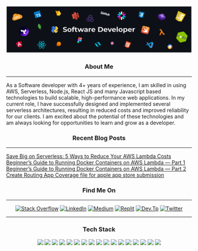 ![](./cover.png)


<div align="center">
  
  ### About Me
  <hr>
<div align="left">
As a Software developer with 4+ years of experience, I am skilled in using AWS, Serverless, Node.js, React JS and many Javascript based technologies to build scalable, high-performance web applications. In my current role, I have successfully designed and implemented several serverless architectures, resulting in reduced costs and improved reliability for our clients. I am excited about the potential of these technologies and am always looking for opportunities to learn and grow as a developer.
</div>

 ### Recent Blog Posts
<hr>
<div align="left">
<a href="https://medium.com/towards-aws/save-big-on-serverless-5-ways-to-reduce-your-aws-lambda-costs-45675d32b9ed" target="_blank">Save Big on Serverless: 5 Ways to Reduce Your AWS Lambda Costs</a>
<br>
<a href="https://medium.com/towards-aws/beginners-guide-to-running-docker-containers-on-aws-lambda-part-1-f7e0a402b168" target="_blank">Beginner’s Guide to Running Docker Containers on AWS Lambda — Part 1</a>
<br>
<a href="https://medium.com/towards-aws/beginners-guide-to-running-docker-containers-on-aws-lambda-part-2-f866fe1aa16c" target="_blank">Beginner’s Guide to Running Docker Containers on AWS Lambda — Part 2</a>
<br>
<a href="https://medium.com/@caspergeek/create-routing-app-coverage-file-for-apple-app-store-submission-684e03d22a73" target="_blank">Create Routing App Coverage file for apple app store submission</a>
<br>
</div>

### Find Me On
<hr>
  
 [![Stack Overflow](https://img.shields.io/badge/Stack%20Overflow-F58025.svg?style=for-the-badge&logo=Stack-Overflow&logoColor=white)](https://stackoverflow.com/users/7704650/emkarachchi)  [![LinkedIn](https://img.shields.io/badge/LinkedIn-0A66C2.svg?style=for-the-badge&logo=LinkedIn&logoColor=white)](https://www.linkedin.com/in/emkarachchi/)  [![Medium](https://img.shields.io/badge/Medium-000000.svg?style=for-the-badge&logo=Medium&logoColor=white)]([https://emkarachchi.medium.com/](https://caspergeek.medium.com/))  [![Replit](https://img.shields.io/badge/Replit-667881.svg?style=for-the-badge&logo=Replit&logoColor=white)](https://replit.com/@erandakarachchi)  [![Dev.Tp](https://img.shields.io/badge/dev.to-0A0A0A.svg?style=for-the-badge&logo=devdotto&logoColor=white)](https://dev.to/caspergeek)  [![Twitter](https://img.shields.io/badge/Twitter-1DA1F2.svg?style=for-the-badge&logo=Twitter&logoColor=white)](https://twitter.com/erandakarachchi)

<hr>
 
 ### Tech Stack
![](https://img.shields.io/badge/Amazon%20AWS-232F3E.svg?style=for-the-badge&logo=Amazon-AWS&logoColor=white)
![](https://img.shields.io/badge/JavaScript-F7DF1E.svg?style=for-the-badge&logo=JavaScript&logoColor=black)
![](https://img.shields.io/badge/TypeScript-3178C6.svg?style=for-the-badge&logo=TypeScript&logoColor=white)
![](https://img.shields.io/badge/React-61DAFB.svg?style=for-the-badge&logo=React&logoColor=black)
![](https://img.shields.io/badge/Node.js-339933.svg?style=for-the-badge&logo=nodedotjs&logoColor=white)
![](https://img.shields.io/badge/MongoDB-47A248.svg?style=for-the-badge&logo=MongoDB&logoColor=white)
![](https://img.shields.io/badge/Express-000000.svg?style=for-the-badge&logo=Express&logoColor=white)
![](https://img.shields.io/badge/Serverless-FD5750.svg?style=for-the-badge&logo=Serverless&logoColor=white)
![](https://img.shields.io/badge/Angular-DD0031.svg?style=for-the-badge&logo=Angular&logoColor=white)
![](https://img.shields.io/badge/Android-3DDC84.svg?style=for-the-badge&logo=Android&logoColor=white)
![](https://img.shields.io/badge/Babel-F9DC3E.svg?style=for-the-badge&logo=Babel&logoColor=black)
![](https://img.shields.io/badge/Canva-00C4CC.svg?style=for-the-badge&logo=Canva&logoColor=white)
![](https://img.shields.io/badge/Python-3776AB.svg?style=for-the-badge&logo=Python&logoColor=white)
![](https://img.shields.io/badge/Google%20Colab-F9AB00.svg?style=for-the-badge&logo=Google-Colab&logoColor=white)
![](https://img.shields.io/badge/Dart-0175C2.svg?style=for-the-badge&logo=Dart&logoColor=white)
![](https://img.shields.io/badge/esbuild-FFCF00.svg?style=for-the-badge&logo=esbuild&logoColor=black)
![](https://img.shields.io/badge/Firebase-FFCA28.svg?style=for-the-badge&logo=Firebase&logoColor=black)

</div>
 


